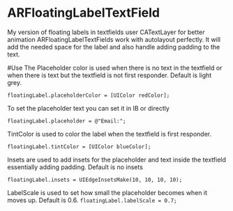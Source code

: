 # ARFloatingLabelTextField
My version of floating labels in textfields user CATextLayer for better animation
ARFloatingLabelTextFields work with autolayout perfectly. It will add the needed space for the label and also handle adding padding to the text.

#Use
The Placeholder color is used when there is no text in the textfield or when there is text but the textfield is not first responder. Default is light grey.

```floatingLabel.placeholderColor = [UIColor redColor];```

To set the placeholder text you can set it in IB or directly

```floatingLabel.placeholder = @"Email:";```

TintColor is used to color the label when the textfield is first responder.

```floatingLabel.tintColor = [UIColor blueColor];```

Insets are used to add insets for the placeholder and text inside the textfield essentially adding padding. Default is no insets

```floatingLabel.insets = UIEdgeInsetsMake(10, 10, 10, 10);```

LabelScale is used to set how small the placeholder becomes when it moves up. Default is 0.6.
```floatingLabel.labelScale = 0.7;```
